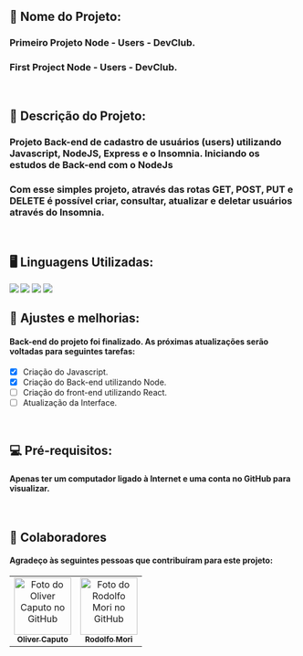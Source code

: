 <h2>🚀 Nome do Projeto:</h2>

<h3>Primeiro Projeto Node - Users - DevClub.</h3>
<h3>First Project Node - Users - DevClub.</h3>

<br>

<!-- <img align=" " height="350px" src="./assets/template-easy-shopping-01.jpg" alt="easy-shopping-interface"/>

<img height="350px" src="./assets/template-easy-shopping-02.jpg" alt="projeto-users-node"/> -->

<h2>📝 Descrição do Projeto:</h2>

<h3>Projeto Back-end de cadastro de usuários (users) utilizando Javascript, NodeJS, Express e o Insomnia. Iniciando os estudos de Back-end com o NodeJs</h3>

<h3>Com esse simples projeto, através das rotas GET, POST, PUT e DELETE é possível criar, consultar, atualizar e deletar usuários através do Insomnia.</h3>

<br>

<h2>🖥️ Linguagens Utilizadas:</h2>

<img align="left" src="https://img.shields.io/badge/JavaScript-F7DF1E?style=for-the-badge&logo=javascript&logoColor=black">

<img src="https://img.shields.io/badge/Node.js-43853D?style=for-the-badge&logo=node.js&logoColor=white">

<img src="https://img.shields.io/badge/express.js-%23404d59.svg?style=for-the-badge&logo=express&logoColor=%2361DAFB">

<img src="https://img.shields.io/badge/Insomnia-black?style=for-the-badge&logo=insomnia&logoColor=5849BE">

<br>

<h2>🧰 Ajustes e melhorias:</h2>

<h4>Back-end do projeto foi finalizado. As próximas atualizações serão voltadas para seguintes tarefas:</h4>

- [x] Criação do Javascript.
- [x] Criação do Back-end utilizando Node.
- [ ] Criação do front-end utilizando React.
- [ ] Atualização da Interface.

<br>

<h2>💻 Pré-requisitos:</h2>


<h4>Apenas ter um computador ligado à Internet e uma conta no GitHub para visualizar.</h4>

<br>

<h2>🤝 Colaboradores</h2>

<h4>Agradeço às seguintes pessoas que contribuíram para este projeto:</h4>

<table>
  <tr>
    <td align="center">
      <a href="https://github.com/olivercaputo">
        <img src="https://avatars.githubusercontent.com/u/98890774?v=4" width="100px;" alt="Foto do Oliver Caputo no GitHub"/><br>
        <sub>
          <b>Oliver Caputo</b>
        </sub>
      </a>
    </td>
    <td align="center">
      <a href="https://www.github.com/rodolfomori" target="_blank">
        <img src="https://avatars.githubusercontent.com/u/47903440?v=4" width="100px;" alt="Foto do Rodolfo Mori no GitHub"/><br>
        <sub>
          <b>Rodolfo Mori</b>
        </sub>
      </a>
    </td>
  </tr>
</table>
